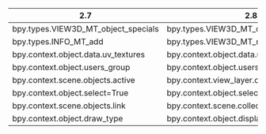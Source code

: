 |2.7|2.8|
|--|---|
|bpy.types.VIEW3D_MT_object_specials|bpy.types.VIEW3D_MT_object_context_menu|
|bpy.types.INFO_MT_add|bpy.types.VIEW3D_MT_mesh_add|
|bpy.context.object.data.uv_textures|bpy.context.object.data.uv_layers|
|bpy.context.object.users_group|bpy.context.object.users_collection|
|bpy.context.scene.objects.active|bpy.context.view_layer.objects.active|
|bpy.context.object.select=True|bpy.context.object.select_set(True)|
|bpy.context.scene.objects.link|bpy.context.scene.collection.objects.link|
|bpy.context.object.draw_type|bpy.context.object.display_type|
